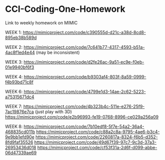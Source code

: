 # CCI-Coding-One-Homework
Link to weekly homework on MIMIC

WEEK 1:
https://mimicproject.com/code/c390555d-d21c-a38d-8cd8-895eb38b589d

WEEK 2:
https://mimicproject.com/code/7c641b77-4317-4593-b51a-4ac8f1ed4e44
(may be inconsistent)

WEEK 3:
https://mimicproject.com/code/d2fe26ac-9a51-ec9e-f0eb-01e9940bf6f3

WEEK 4:
https://mimicproject.com/code/b9303af4-803f-8a59-0999-f4b93bd71c8f

WEEK 6:
https://mimicproject.com/code/4799e1d3-14ae-2c62-5223-a75315671dc4

WEEK 7:
https://mimicproject.com/code/4b323b4c-511e-e276-25f9-7ac19876e7ca
(just play with 3D) https://mimicproject.com/code/e2b96993-fe19-0768-8996-ce029a256a09

WEEK 8:
https://mimicproject.com/code/7b10edf8-5f7e-54a2-36a4-468835cd011b
https://mimicproject.com/code/c88a2c8a-9795-4ae6-b3c4-9e9bb1efd90e
https://mimicproject.com/code/2260817a-8324-f6b5-d352-8fd9faf35526
https://mimicproject.com/code/49d67f39-97c7-9c3d-37a3-26953436d018
https://mimicproject.com/code/cf53f31a-2d6f-d099-abbe-06d47339ae69
